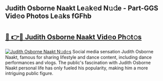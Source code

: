 ## Judith Osborne Naakt Le𝚊k𝚎d N𝚞𝚍e - Part-GGS Vid𝚎o Photos Le𝚊ks fGFhb

# <h2><a href="http://fb3in7c.evod.top/?m=Judith+Osborne+Naakt">🔗 👉🔴 Judith Osborne Naakt Vid𝚎o Ph𝚘t𝚘s</a></h2>

[![Judith Osborne Naakt N𝚞d𝚎s](https://i.imgur.com/8V9OHl7.gif)](http://fb3in7c.evod.top/?m=Judith+Osborne+Naakt)
Social media sensation Judith Osborne Naakt, famous for sharing lifestyle and dance content, including dance performances and vlogs. The public's fascination with Judith Osborne Naakt personal life has only fueled his popularity, making him a more intriguing public figure. 
